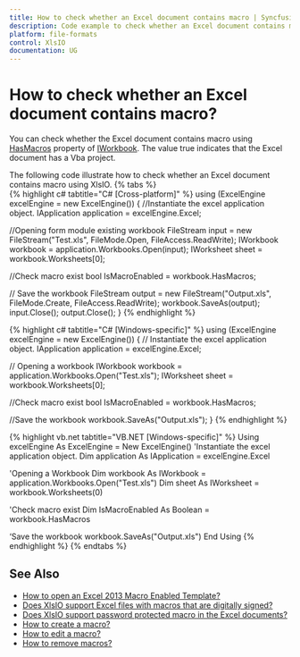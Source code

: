 ```yaml
---
title: How to check whether an Excel document contains macro | Syncfusion
description: Code example to check whether an Excel document contains macro using Syncfusion .NET Excel library (XlsIO).
platform: file-formats
control: XlsIO
documentation: UG
---
```


# How to check whether an Excel document contains macro?
You can check whether the Excel document contains macro using [HasMacros](https://help.syncfusion.com/cr/file-formats/Syncfusion.XlsIO.IWorkbook.html#Syncfusion_XlsIO_IWorkbook_HasMacros) property of [IWorkbook](https://help.syncfusion.com/cr/file-formats/Syncfusion.XlsIO.IWorkbook.html). The value true indicates that the Excel document has a Vba project.

The following code illustrate how to check whether an Excel document contains macro using XlsIO.
{% tabs %}  
{% highlight c# tabtitle="C# [Cross-platform]" %}
using (ExcelEngine excelEngine = new ExcelEngine())
{
  //Instantiate the excel application object.
  IApplication application = excelEngine.Excel;

  //Opening form module existing workbook
  FileStream input = new FileStream("Test.xls", FileMode.Open, FileAccess.ReadWrite);
  IWorkbook workbook = application.Workbooks.Open(input);
  IWorksheet sheet = workbook.Worksheets[0];

  //Check macro exist
  bool IsMacroEnabled = workbook.HasMacros;     

  // Save the workbook
  FileStream output = new FileStream("Output.xls", FileMode.Create, FileAccess.ReadWrite);
  workbook.SaveAs(output);
  input.Close();
  output.Close();
}
{% endhighlight %}

{% highlight c# tabtitle="C# [Windows-specific]" %}
using (ExcelEngine excelEngine = new ExcelEngine())
{
  // Instantiate the excel application object.
  IApplication application = excelEngine.Excel;

  // Opening a workbook
  IWorkbook workbook = application.Workbooks.Open("Test.xls");
  IWorksheet sheet = workbook.Worksheets[0];

  //Check macro exist
  bool IsMacroEnabled = workbook.HasMacros;        

  //Save the workbook
  workbook.SaveAs("Output.xls");
}
{% endhighlight %}

{% highlight vb.net tabtitle="VB.NET [Windows-specific]" %}
Using excelEngine As ExcelEngine = New ExcelEngine()
  'Instantiate the excel application object.
  Dim application As IApplication = excelEngine.Excel

  'Opening a Workbook
  Dim workbook As IWorkbook = application.Workbooks.Open("Test.xls")
  Dim sheet As IWorksheet = workbook.Worksheets(0)

  'Check macro exist
  Dim IsMacroEnabled As Boolean = workbook.HasMacros            

  ‘Save the workbook 
  workbook.SaveAs("Output.xls")
End Using
{% endhighlight %}
{% endtabs %}   

## See Also

* [How to open an Excel 2013 Macro Enabled Template?](how-to-open-an-excel-2013-macro-enabled-template)
* [Does XlsIO support Excel files with macros that are digitally signed?](does-xlsio-support-excel-files-with-macros-that-are-digitally-signed)
* [Does XlsIO support password protected macro in the Excel documents?](does-xlsio-support-password-protected-macro-in-the-excel-documents)
* [How to create a macro?](https://help.syncfusion.com/file-formats/xlsio/working-with-macros#creating-a-macro)
* [How to edit a macro?](https://help.syncfusion.com/file-formats/xlsio/working-with-macros#editing-a-macro)
* [How to remove macros?](https://help.syncfusion.com/file-formats/xlsio/working-with-macros#removing-macros)
